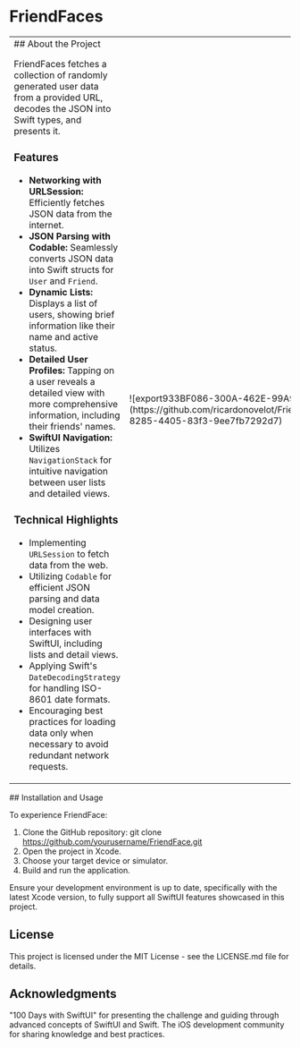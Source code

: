 # FriendFaces

<table>
<tr>
<td>
 ## About the Project
 
 FriendFaces fetches a collection of randomly generated user data from a provided URL, decodes the JSON into Swift types, and presents it.
 
 ### Features
 
 - **Networking with URLSession:** Efficiently fetches JSON data from the internet.
 - **JSON Parsing with Codable:** Seamlessly converts JSON data into Swift structs for `User` and `Friend`.
 - **Dynamic Lists:** Displays a list of users, showing brief information like their name and active status.
 - **Detailed User Profiles:** Tapping on a user reveals a detailed view with more comprehensive information, including their friends' names.
 - **SwiftUI Navigation:** Utilizes `NavigationStack` for intuitive navigation between user lists and detailed views.
 
 ### Technical Highlights
 
 - Implementing `URLSession` to fetch data from the web.
 - Utilizing `Codable` for efficient JSON parsing and data model creation.
 - Designing user interfaces with SwiftUI, including lists and detail views.
 - Applying Swift's `DateDecodingStrategy` for handling ISO-8601 date formats.
 - Encouraging best practices for loading data only when necessary to avoid redundant network requests.
</td>
<td>
![export933BF086-300A-462E-99A9-8E6B41FA2136](https://github.com/ricardonovelot/FriendFaces/assets/84286086/38ec1e76-8285-4405-83f3-9ee7fb7292d7)
</td>
</tr>
</table>
## Installation and Usage

To experience FriendFace:

1. Clone the GitHub repository: git clone https://github.com/yourusername/FriendFace.git
2. Open the project in Xcode.
3. Choose your target device or simulator.
4. Build and run the application.
 
Ensure your development environment is up to date, specifically with the latest Xcode version, to fully support all SwiftUI features showcased in this project.

## License

This project is licensed under the MIT License - see the LICENSE.md file for details.

## Acknowledgments

"100 Days with SwiftUI" for presenting the challenge and guiding through advanced concepts of SwiftUI and Swift.
The iOS development community for sharing knowledge and best practices.
